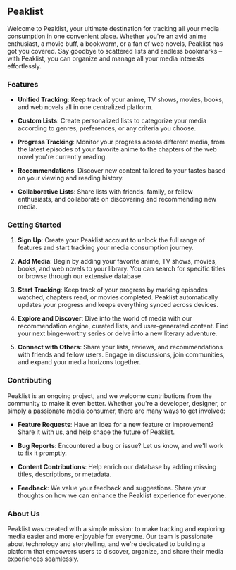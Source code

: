## Peaklist

Welcome to Peaklist, your ultimate destination for tracking all your media consumption in one convenient place. Whether you're an avid anime enthusiast, a movie buff, a bookworm, or a fan of web novels, Peaklist has got you covered. Say goodbye to scattered lists and endless bookmarks – with Peaklist, you can organize and manage all your media interests effortlessly.

### Features

- **Unified Tracking**: Keep track of your anime, TV shows, movies, books, and web novels all in one centralized platform.
- **Custom Lists**: Create personalized lists to categorize your media according to genres, preferences, or any criteria you choose.

- **Progress Tracking**: Monitor your progress across different media, from the latest episodes of your favorite anime to the chapters of the web novel you're currently reading.

- **Recommendations**: Discover new content tailored to your tastes based on your viewing and reading history.

- **Collaborative Lists**: Share lists with friends, family, or fellow enthusiasts, and collaborate on discovering and recommending new media.

### Getting Started

1. **Sign Up**: Create your Peaklist account to unlock the full range of features and start tracking your media consumption journey.

2. **Add Media**: Begin by adding your favorite anime, TV shows, movies, books, and web novels to your library. You can search for specific titles or browse through our extensive database.

3. **Start Tracking**: Keep track of your progress by marking episodes watched, chapters read, or movies completed. Peaklist automatically updates your progress and keeps everything synced across devices.

4. **Explore and Discover**: Dive into the world of media with our recommendation engine, curated lists, and user-generated content. Find your next binge-worthy series or delve into a new literary adventure.

5. **Connect with Others**: Share your lists, reviews, and recommendations with friends and fellow users. Engage in discussions, join communities, and expand your media horizons together.

### Contributing

Peaklist is an ongoing project, and we welcome contributions from the community to make it even better. Whether you're a developer, designer, or simply a passionate media consumer, there are many ways to get involved:

- **Feature Requests**: Have an idea for a new feature or improvement? Share it with us, and help shape the future of Peaklist.

- **Bug Reports**: Encountered a bug or issue? Let us know, and we'll work to fix it promptly.

- **Content Contributions**: Help enrich our database by adding missing titles, descriptions, or metadata.

- **Feedback**: We value your feedback and suggestions. Share your thoughts on how we can enhance the Peaklist experience for everyone.

### About Us

Peaklist was created with a simple mission: to make tracking and exploring media easier and more enjoyable for everyone. Our team is passionate about technology and storytelling, and we're dedicated to building a platform that empowers users to discover, organize, and share their media experiences seamlessly.
